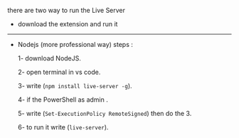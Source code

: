 
there are two way to run the Live Server 

* download the extension and run it 

-----------------------------------------
* Nodejs (more professional way)
steps : 

	1- download NodeJS.
	
	2- open terminal in vs code.
	
	3- write (`npm install live-server -g`).
	
	4- if the PowerShell as admin .
	
	5- write (`Set-ExecutionPolicy RemoteSigned`) then do the 3.
	
	6- to run it write (`live-server`).
	
